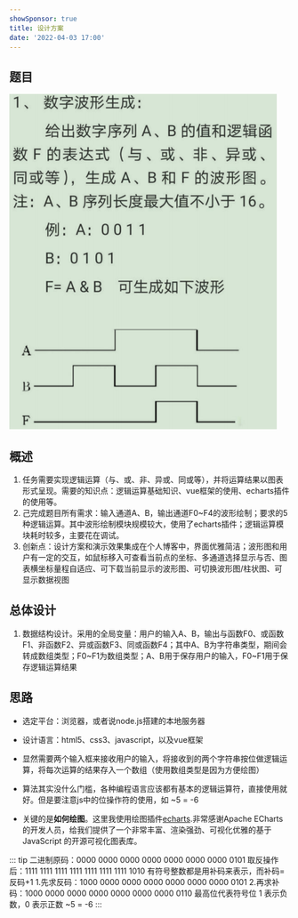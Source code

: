 ```yaml
---
showSponsor: true
title: 设计方案
date: '2022-04-03 17:00'
---
```




## 题目

![img_1.png](./assets/img_1.png)

## 概述
1. 任务需要实现逻辑运算（与、或、非、异或、同或等），并将运算结果以图表形式呈现。需要的知识点：逻辑运算基础知识、vue框架的使用、echarts插件的使用等。
2. 己完成题目所有需求：输入通道A、B，输出通道F0~F4的波形绘制；要求的5种逻辑运算。其中波形绘制模块规模较大，使用了echarts插件；逻辑运算模块耗时较多，主要花在调试。
3. 创新点：设计方案和演示效果集成在个人博客中，界面优雅简洁；波形图和用户有一定的交互，如鼠标移入可查看当前点的坐标、多通道选择显示与否、图表横坐标量程自适应、可下载当前显示的波形图、可切换波形图/柱状图、可显示数据视图

## 总体设计
1. 数据结构设计。采用的全局变量：用户的输入A、B，输出与函数F0、或函数F1、非函数F2、异或函数F3、同或函数F4；其中A、B为字符串类型，期间会转成数组类型；F0~F1为数组类型；A、B用于保存用户的输入，F0~F1用于保存逻辑运算结果

## 思路
* 选定平台：浏览器，或者说node.js搭建的本地服务器

* 设计语言：html5、css3、javascript，以及vue框架

* 显然需要两个输入框来接收用户的输入，将接收到的两个字符串按位做逻辑运算，将每次运算的结果存入一个数组（使用数组类型是因为方便绘图）

* 算法其实没什么门槛，各种编程语言应该都有基本的逻辑运算符，直接使用就好。但是要注意js中的位操作符的使用，如 ~5 = -6

* 关键的是**如何绘图**。这里我使用绘图插件[echarts](https://echarts.apache.org/zh/index.html).非常感谢Apache ECharts的开发人员，给我们提供了一个非常丰富、渲染强劲、可视化优雅的基于 JavaScript 的开源可视化图表库。



::: tip
二进制原码：0000 0000 0000 0000 0000 0000 0000 0101
取反操作后：1111 1111 1111 1111 1111 1111 1111 1010
有符号整数都是用补码来表示，而补码=反码+1
1.先求反码：1000 0000 0000 0000 0000 0000 0000 0101
2.再求补码：1000 0000 0000 0000 0000 0000 0000 0110
最高位代表符号位 1 表示负数，0 表示正数
~5 = -6
:::



